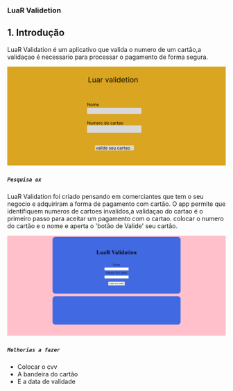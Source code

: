 ### LuaR Validetion


## 1. Introdução
LuaR Validation é um aplicativo que valida o numero de um cartão,a validaçao é necessario para processar o pagamento de forma segura.

![Prototipo](https://github.com/brunabrubs/SAP008-card-validation/blob/main/PrototipoInicial.png)


##### `Pesquisa ux`

LuaR Validation foi criado pensando em comerciantes que tem o seu negocio e adquiriram a forma de pagamento com cartão.
O app permite que identifiquem numeros de cartoes invalidos,a validaçao do cartao é o primeiro passo para aceitar um pagamento com o cartao.
 colocar o numero do cartão e o nome e aperta o 'botão de Valide' seu cartão.



![Projeto Final](https://github.com/brunabrubs/SAP008-card-validation/blob/main/CardV-ProjetoFinal.png)








##### `Melhorias a fazer`

* Colocar o cvv
* A bandeira do cartão
* E a data de validade 



